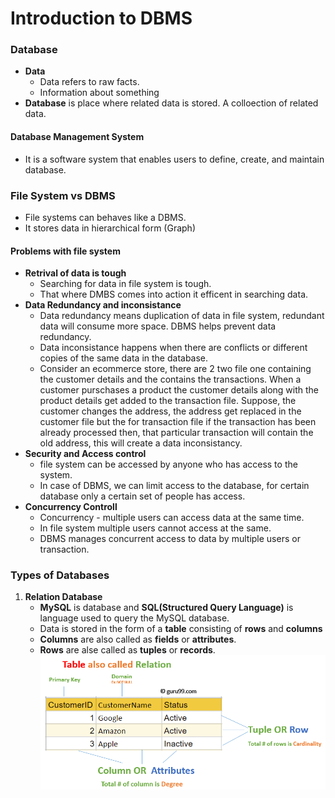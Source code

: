 # Introduction to DBMS

### Database
- **Data** 
    - Data refers to raw facts.
    - Information about something
- **Database** is place where related data is stored. A colloection of related data.

#### Database Management System
- It is a software system that enables users to define, create, and maintain database.

### File System vs DBMS
- File systems can behaves like a DBMS.
- It stores data in hierarchical form (Graph)
#### Problems with file system
- **Retrival of data is tough**
    - Searching for data in file system is tough.
    - That where DMBS comes into action it efficent in searching data.
- **Data Redundancy and inconsistance**
    - Data redundancy means duplication of data in file system, redundant data will consume more space. DBMS helps prevent data redundancy.
    - Data inconsistance happens when there are conflicts or different copies of the same data in the database.
    - Consider an ecommerce store, there are 2 two file one containing the customer details and the contains the transactions. When a customer purschases a product the customer details along with the product details get added to the transaction file. Suppose, the customer changes the address, the address get replaced in the customer file but the for transaction file if the transaction has been already processed then, that particular transaction will contain the old address, this will create a data inconsistancy.
- **Security and Access control**
    - file system can be accessed by anyone who has access to the system.
    - In case of DBMS, we can limit access to the database, for certain database only a certain set of people has access. 
- **Concurrency Controll**
    - Concurrency - multiple users can access data at the same time.
    - In file system multiple users cannot access at the same.
    - DBMS manages concurrent access to data by multiple users or transaction.

### Types of Databases
1. **Relation Database**
    - **MySQL** is database and **SQL(Structured Query Language)** is language used to query the MySQL database.
    - Data is stored in the form of a **table** consisting of **rows** and **columns**
    - **Columns** are also called as **fields** or **attributes**.
    - **Rows** are alse called as **tuples** or **records**.
    ![](images/rdms_table.webp)